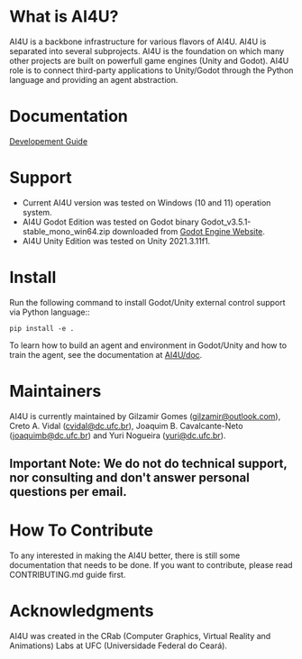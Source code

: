 # What is AI4U?
AI4U is a backbone infrastructure for various flavors of AI4U. AI4U is separated into several subprojects. AI4U is the foundation on which many other projects are built on powerfull game engines (Unity and Godot). AI4U role is to connect third-party applications to Unity/Godot through the Python language and providing an agent abstraction.

# Documentation

[Developement Guide](doc/)

# Support

* Current AI4U version was tested on Windows (10 and 11) operation system.  
* AI4U Godot Edition was tested on Godot binary Godot_v3.5.1-stable_mono_win64.zip downloaded from  [Godot Engine Website](http://www.godotengine.org).
* AI4U Unity Edition was tested on Unity 2021.3.11f1.

# Install

Run the following command to install Godot/Unity external control support via Python language::

    pip install -e .

To learn how to build an agent and environment in Godot/Unity and how to train the agent, see the documentation at [AI4U/doc](/doc/).

# Maintainers
AI4U is currently maintained by Gilzamir Gomes (gilzamir@outlook.com), Creto A. Vidal (cvidal@dc.ufc.br), Joaquim B. Cavalcante-Neto (joaquimb@dc.ufc.br) and Yuri Nogueira (yuri@dc.ufc.br).

## Important Note: We do not do technical support, nor consulting and don't answer personal questions per email.

# How To Contribute
To any interested in making the AI4U better, there is still some documentation that needs to be done. If you want to contribute, please read CONTRIBUTING.md guide first.

# Acknowledgments
AI4U was created in the CRab (Computer Graphics, Virtual Reality and Animations) Labs at UFC (Universidade Federal do Ceará).
